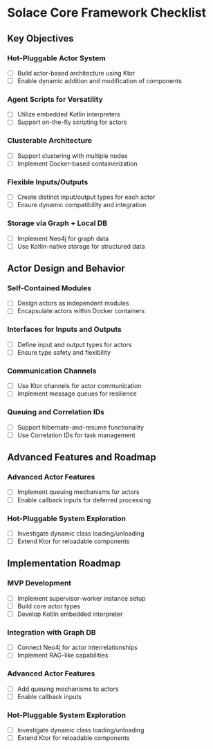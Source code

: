 # Solace Core Framework Checklist

## Key Objectives

### Hot-Pluggable Actor System
- [ ] Build actor-based architecture using Ktor
- [ ] Enable dynamic addition and modification of components

### Agent Scripts for Versatility
- [ ] Utilize embedded Kotlin interpreters
- [ ] Support on-the-fly scripting for actors

### Clusterable Architecture
- [ ] Support clustering with multiple nodes
- [ ] Implement Docker-based containerization

### Flexible Inputs/Outputs
- [ ] Create distinct input/output types for each actor
- [ ] Ensure dynamic compatibility and integration

### Storage via Graph + Local DB
- [ ] Implement Neo4j for graph data
- [ ] Use Kotlin-native storage for structured data

## Actor Design and Behavior

### Self-Contained Modules
- [ ] Design actors as independent modules
- [ ] Encapsulate actors within Docker containers

### Interfaces for Inputs and Outputs
- [ ] Define input and output types for actors
- [ ] Ensure type safety and flexibility

### Communication Channels
- [ ] Use Ktor channels for actor communication
- [ ] Implement message queues for resilience

### Queuing and Correlation IDs
- [ ] Support hibernate-and-resume functionality
- [ ] Use Correlation IDs for task management

## Advanced Features and Roadmap

### Advanced Actor Features
- [ ] Implement queuing mechanisms for actors
- [ ] Enable callback inputs for deferred processing

### Hot-Pluggable System Exploration
- [ ] Investigate dynamic class loading/unloading
- [ ] Extend Ktor for reloadable components

## Implementation Roadmap

### MVP Development
- [ ] Implement supervisor-worker instance setup
- [ ] Build core actor types
- [ ] Develop Kotlin embedded interpreter

### Integration with Graph DB
- [ ] Connect Neo4j for actor interrelationships
- [ ] Implement RAG-like capabilities

### Advanced Actor Features
- [ ] Add queuing mechanisms to actors
- [ ] Enable callback inputs

### Hot-Pluggable System Exploration
- [ ] Investigate dynamic class loading/unloading
- [ ] Extend Ktor for reloadable components
